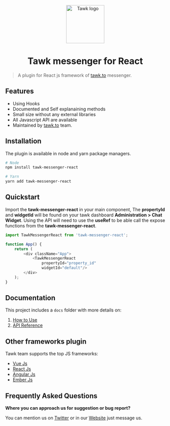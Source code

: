<p align="center">
    <a href="https://www.tawk.to/"
    target="_blank"
    rel="noopener noreferrer">
        <img width="120"
            src="https://www.tawk.to/wp-content/uploads/2020/04/tawk-sitelogo.png"
            alt="Tawk logo">
    </a>
</p>

<h1 align="center">
    Tawk messenger for React
</h1>

> A plugin for React js framework of [tawk.to](https://tawk.to/) messenger.

## Features
* Using Hooks
* Documented and Self explanaining methods
* Small size without any external libraries
* All Javascript API are available
* Maintained by [tawk.to](https://www.tawk.to/) team.

## Installation
The plugin is available in node and yarn package managers.
```bash
# Node
npm install tawk-messenger-react

# Yarn
yarn add tawk-messenger-react
```

## Quickstart
Import the **tawk-messenger-react** in your main component, The **propertyId** and **widgetId** 
will be found on your tawk dashboard **Administration > Chat Widget**. Using the API will need
to use the **useRef** to be able call the expose functions from the **tawk-messenger-react**.
```js
import TawkMessengerReact from 'tawk-messenger-react';

function App() {
    return (
        <div className="App">
            <TawkMessengerReact
                propertyId="property_id"
                widgetId="default"/>
        </div>
    );
}
```

## Documentation
This project includes a `docs` folder with more details on:
1.  [How to Use](docs/how-to-use.md)
1.  [API Reference](docs/api-reference.md)

## Other frameworks plugin
Tawk team supports the top JS frameworks:
- [Vue Js](https://github.com/tawk/tawk-messenger-vue)
- [React Js](https://github.com/tawk/tawk-messenger-react)
- [Angular Js](https://github.com/tawk/tawk-messenger-angular)
- [Ember Js]()

## Frequently Asked Questions

**Where you can approach us for suggestion or bug report?**

You can mention us on [Twitter](https://twitter.com/tawktotawk) or in our
[Website](https://www.tawk.to/) just message us.